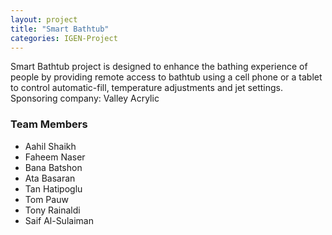 ```yaml
---
layout: project
title: "Smart Bathtub"
categories: IGEN-Project
---
```


<p>Smart Bathtub project is designed to enhance the bathing experience of people by providing remote access to bathtub using a cell phone or a tablet to control automatic-fill, temperature adjustments and jet settings. Sponsoring company: Valley Acrylic</p>

<h3>Team Members</h3>

* Aahil Shaikh
* Faheem Naser
* Bana Batshon
* Ata Basaran
* Tan Hatipoglu
* Tom Pauw
* Tony Rainaldi
* Saif Al-Sulaiman

